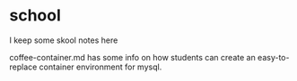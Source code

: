 # school
I keep some skool notes here

coffee-container.md has some info on how students can create an easy-to-replace container environment for mysql.
